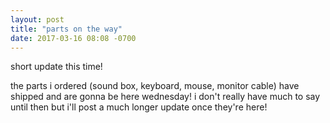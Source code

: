 ```yaml
---
layout: post
title: "parts on the way"
date: 2017-03-16 08:08 -0700
---
```


short update this time!

the parts i ordered (sound box, keyboard, mouse, monitor cable) have shipped and are gonna be here wednesday! i don't really have much to say until then but i'll post a much longer update once they're here!
